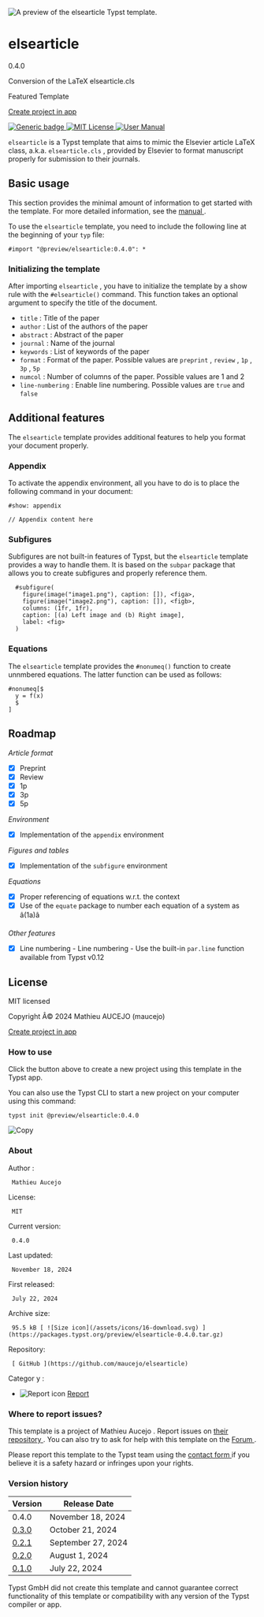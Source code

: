 ![A preview of the elsearticle Typst
template.](https://packages.typst.org/preview/thumbnails/elsearticle-0.4.0-small.webp)

#  elsearticle

0.4.0

Conversion of the LaTeX elsearticle.cls

Featured  Template

[ Create project in app ](/app?template=elsearticle&version=0.4.0)

[ ![Generic
badge](https://img.shields.io/badge/Version-0.4.0-cornflowerblue.svg)
](https://github.com/typst/packages/raw/main/packages/preview/elsearticle/0.4.0/)
[ ![MIT License](https://img.shields.io/badge/License-MIT-forestgreen)
](https://github.com/maucejo/elsearticle/blob/main/LICENSE) [ ![User
Manual](https://img.shields.io/badge/doc-.pdf-mediumpurple)
](https://github.com/maucejo/elsearticle/blob/main/docs/manual.pdf)

` elsearticle ` is a Typst template that aims to mimic the Elsevier article
LaTeX class, a.k.a. ` elsearticle.cls ` , provided by Elsevier to format
manuscript properly for submission to their journals.

##  Basic usage

This section provides the minimal amount of information to get started with
the template. For more detailed information, see the [ manual
](https://github.com/maucejo/elsearticle/blob/main/docs/manual.pdf) .

To use the ` elsearticle ` template, you need to include the following line at
the beginning of your ` typ ` file:

    
    
    #import "@preview/elsearticle:0.4.0": *
    

###  Initializing the template

After importing ` elsearticle ` , you have to initialize the template by a
show rule with the ` #elsearticle() ` command. This function takes an optional
argument to specify the title of the document.

  * ` title ` : Title of the paper 
  * ` author ` : List of the authors of the paper 
  * ` abstract ` : Abstract of the paper 
  * ` journal ` : Name of the journal 
  * ` keywords ` : List of keywords of the paper 
  * ` format ` : Format of the paper. Possible values are ` preprint ` , ` review ` , ` 1p ` , ` 3p ` , ` 5p `
  * ` numcol ` : Number of columns of the paper. Possible values are 1 and 2 
  * ` line-numbering ` : Enable line numbering. Possible values are ` true ` and ` false `

##  Additional features

The ` elsearticle ` template provides additional features to help you format
your document properly.

###  Appendix

To activate the appendix environment, all you have to do is to place the
following command in your document:

    
    
    #show: appendix
    
    // Appendix content here
    

###  Subfigures

Subfigures are not built-in features of Typst, but the ` elsearticle `
template provides a way to handle them. It is based on the ` subpar ` package
that allows you to create subfigures and properly reference them.

    
    
      #subfigure(
        figure(image("image1.png"), caption: []), <figa>,
        figure(image("image2.png"), caption: []), <figb>,
        columns: (1fr, 1fr),
        caption: [(a) Left image and (b) Right image],
        label: <fig>
      )
    

###  Equations

The ` elsearticle ` template provides the ` #nonumeq() ` function to create
unnmbered equations. The latter function can be used as follows:

    
    
    #nonumeq[$
      y = f(x)
      $
    ]
    

##  Roadmap

_Article format_

  * [x] Preprint 
  * [x] Review 
  * [x] 1p 
  * [x] 3p 
  * [x] 5p 

_Environment_

  * [x] Implementation of the ` appendix ` environment 

_Figures and tables_

  * [x] Implementation of the ` subfigure ` environment 

_Equations_

  * [x] Proper referencing of equations w.r.t. the context 
  * [x] Use of the ` equate ` package to number each equation of a system as â(1a)â 

_Other features_

  * [x] Line numbering - Line numbering - Use the built-in ` par.line ` function available from Typst v0.12 

##  License

MIT licensed

Copyright Â© 2024 Mathieu AUCEJO (maucejo)

[ Create project in app ](/app?template=elsearticle&version=0.4.0)

###  How to use

Click the button above to create a new project using this template in the
Typst app.

You can also use the Typst CLI to start a new project on your computer using
this command:

    
    
    typst init @preview/elsearticle:0.4.0

![Copy](/assets/icons/16-copy.svg)

###  About

Author  :

     Mathieu Aucejo 
License:

     MIT 
Current version:

     0.4.0 
Last updated:

     November 18, 2024 
First released:

     July 22, 2024 
Archive size:

     95.5 kB [ ![Size icon](/assets/icons/16-download.svg) ](https://packages.typst.org/preview/elsearticle-0.4.0.tar.gz)
Repository:

     [ GitHub ](https://github.com/maucejo/elsearticle)
Categor  y  :

    

  * ![Report icon](/assets/icons/16-speak.svg) [ Report ](https://typst.app/universe/search/?category=report)

###  Where to report issues?

This  template  is a project of  Mathieu Aucejo  .  Report issues on  [ their
repository ](https://github.com/maucejo/elsearticle) .  You can also try to
ask for help with this  template  on the  [ Forum ](https://forum.typst.app) .

Please report this  template  to the Typst team using the  [ contact form
](https://typst.app/contact) if you believe it is a safety hazard or infringes
upon your rights.

###  Version history

Version  |  Release Date   
---|---  
0.4.0  |  November 18, 2024   
[ 0.3.0 ](https://typst.app/universe/package/elsearticle/0.3.0/) |  October 21, 2024   
[ 0.2.1 ](https://typst.app/universe/package/elsearticle/0.2.1/) |  September 27, 2024   
[ 0.2.0 ](https://typst.app/universe/package/elsearticle/0.2.0/) |  August 1, 2024   
[ 0.1.0 ](https://typst.app/universe/package/elsearticle/0.1.0/) |  July 22, 2024   
  
Typst GmbH did not create this  template  and cannot guarantee correct
functionality of this  template  or compatibility with any version of the
Typst compiler or app.

